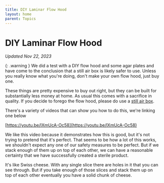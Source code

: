 ```yaml
---
title: DIY Laminar Flow Hood
layout: home
parent: Topics
---
```


# DIY Laminar Flow Hood

_Updated Nov 22, 2023_

{: .warning } 
We did a test with a DIY flow hood and some agar plates and have come to the conclusion that a still air box is likely safer to use. Unless you really know what you're doing, don't make your own flow hood, just buy one. 

These things are pretty expensive to buy out right, but they can be built for substantially less money at home. As usual this comes with a sacrifice in quality. If you decide to forego the flow hood, please do use a [still air box](/topics/still_air).

There's a variety of videos that can show you how to do this, we're linking one below

[https://youtu.be/lXmUcA-Oc58](https://youtu.be/lXmUcA-Oc58)

We like this video because it demonstrates how this is good, but it's not trying to pretend that it's perfect. That seems to be how a lot of this works, we shouldn't expect any one of our safety measures to be perfect. But if we stack enough of them up on top of each other, we can have a reasonable certainty that we have successfully created a sterile product.

It's like Swiss cheese. With any single slice there are holes in it that you can see through. But if you take enough of those slices and stack them up on top of each other eventually you have a solid chunk of cheese.